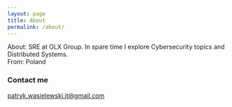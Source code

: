 ```yaml
---
layout: page
title: About
permalink: /about/
---
```

About: SRE at OLX Group. In spare time I explore Cybersecurity topics and Distributed Systems.  
From: Poland

### Contact me

[patryk.wasielewski.it@gmail.com](mailto:patryk.wasielewski.it@gmail.com)
